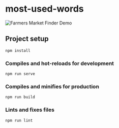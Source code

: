 # most-used-words
![Farmers Market Finder Demo](https://i.ibb.co/zQyqHwr/GIF-30-05-2020-20-46-21as.gif)
## Project setup
```
npm install
```

### Compiles and hot-reloads for development
```
npm run serve
```

### Compiles and minifies for production
```
npm run build
```

### Lints and fixes files
```
npm run lint
```
